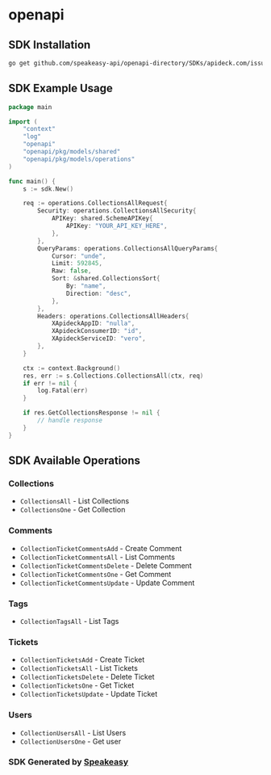 # openapi

<!-- Start SDK Installation -->
## SDK Installation

```bash
go get github.com/speakeasy-api/openapi-directory/SDKs/apideck.com/issue-tracking/9.1.0/go
```
<!-- End SDK Installation -->

## SDK Example Usage
<!-- Start SDK Example Usage -->
```go
package main

import (
    "context"
    "log"
    "openapi"
    "openapi/pkg/models/shared"
    "openapi/pkg/models/operations"
)

func main() {
    s := sdk.New()

    req := operations.CollectionsAllRequest{
        Security: operations.CollectionsAllSecurity{
            APIKey: shared.SchemeAPIKey{
                APIKey: "YOUR_API_KEY_HERE",
            },
        },
        QueryParams: operations.CollectionsAllQueryParams{
            Cursor: "unde",
            Limit: 592845,
            Raw: false,
            Sort: &shared.CollectionsSort{
                By: "name",
                Direction: "desc",
            },
        },
        Headers: operations.CollectionsAllHeaders{
            XApideckAppID: "nulla",
            XApideckConsumerID: "id",
            XApideckServiceID: "vero",
        },
    }

    ctx := context.Background()
    res, err := s.Collections.CollectionsAll(ctx, req)
    if err != nil {
        log.Fatal(err)
    }

    if res.GetCollectionsResponse != nil {
        // handle response
    }
}
```
<!-- End SDK Example Usage -->

<!-- Start SDK Available Operations -->
## SDK Available Operations


### Collections

* `CollectionsAll` - List Collections
* `CollectionsOne` - Get Collection

### Comments

* `CollectionTicketCommentsAdd` - Create Comment
* `CollectionTicketCommentsAll` - List Comments
* `CollectionTicketCommentsDelete` - Delete Comment
* `CollectionTicketCommentsOne` - Get Comment
* `CollectionTicketCommentsUpdate` - Update Comment

### Tags

* `CollectionTagsAll` - List Tags

### Tickets

* `CollectionTicketsAdd` - Create Ticket
* `CollectionTicketsAll` - List Tickets
* `CollectionTicketsDelete` - Delete Ticket
* `CollectionTicketsOne` - Get Ticket
* `CollectionTicketsUpdate` - Update Ticket

### Users

* `CollectionUsersAll` - List Users
* `CollectionUsersOne` - Get user
<!-- End SDK Available Operations -->

### SDK Generated by [Speakeasy](https://docs.speakeasyapi.dev/docs/using-speakeasy/client-sdks)

